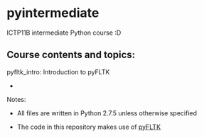 pyintermediate
==============

ICTP11B intermediate Python course :D

Course contents and topics:
---------------------------

pyfltk_intro: Introduction to pyFLTK

-
Notes:

* All files are written in Python 2.7.5 unless otherwise specified

* The code in this repository makes use of [pyFLTK](http://pyfltk.sourceforge.net/)
